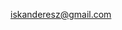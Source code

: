 <!-- ![Group 1 (2)](https://user-images.githubusercontent.com/100485088/218311983-b6bbfcea-bce5-4d80-9fed-d050b9030412.png) -->

iskanderesz@gmail.com
